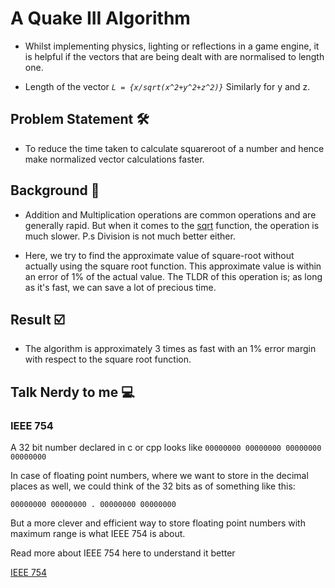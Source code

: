 # A Quake III Algorithm 
- Whilst implementing physics, lighting or reflections in a game engine, it is helpful if the vectors that are being dealt with are normalised to length one.   

- Length of the vector _`L = {x/sqrt(x^2+y^2+z^2)}`_ Similarly for y and z.  

## Problem Statement 🛠

- To reduce the time taken to calculate squareroot of a number and hence make normalized vector calculations faster.  

## Background 📑

- Addition and Multiplication operations are common operations and are generally rapid. But when it comes to the [sqrt](https://www.geeksforgeeks.org/sqrt-sqrtl-sqrtf-cpp/) function, the operation is much slower. P.s Division is not much better either. 

- Here, we try to find the approximate value of square-root without actually using the square root function. This approximate value is within an error of 1% of the actual value. The TLDR of this operation is; as long as it's fast, we can save a lot of precious time. 

## Result ☑️
-  The algorithm is approximately 3 times as fast with an 1% error margin with respect to the square root function. 

## Talk Nerdy to me 💻

### IEEE 754

A 32 bit number declared in c or cpp looks like 
`00000000 00000000 00000000 00000000`

In case of floating point numbers, where we want to store in the decimal places as well, we could think of the 32 bits as of something like this:

`00000000 00000000 . 00000000 00000000`

But a more clever and efficient way to store floating point numbers with maximum range is what IEEE 754 is about. 

Read more about IEEE 754 here to understand it better 

[IEEE 754](https://www.geeksforgeeks.org/ieee-standard-754-floating-point-numbers/)





